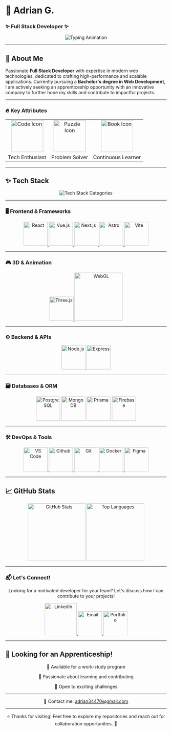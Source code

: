 # 🚀 Adrian G.
### ✨ Full Stack Developer ✨  

<div align="center">
  <img src="https://readme-typing-svg.demolab.com?font=Fira+Code&size=24&duration=2800&pause=400&color=4FC0E8&center=true&vCenter=true&width=500&lines=Passionate+Developer;Tech+Enthusiast;Problem+Solver;Continuous+Learner;Creative+Thinker" alt="Typing Animation" />
</div>

---

## 🌟 About Me  

Passionate **Full Stack Developer** with expertise in modern web technologies, dedicated to crafting high-performance and scalable applications. Currently pursuing a **Bachelor's degree in Web Development**, I am actively seeking an apprenticeship opportunity with an innovative company to further hone my skills and contribute to impactful projects.

---

### 🔥 Key Attributes  
<div align="center">
  <table>
    <tr>
      <td align="center">
        <img src="https://media.giphy.com/media/QssGEmpkyEOhBCb7e1/giphy.gif" width="100" alt="Code Icon" />
      </td>
      <td align="center">
        <img src="https://media.giphy.com/media/LnUtcdoDUKHj6/giphy.gif" width="100" alt="Puzzle Icon" />
      </td>
      <td align="center">
        <img src="https://media.giphy.com/media/l0HU7jj0ivEFyZIA0/giphy.gif" width="100" alt="Book Icon" />
      </td>
    </tr>
    <tr>
      <td align="center">
        <span>Tech Enthusiast</span>
      </td>
      <td align="center">
        <span>Problem Solver</span>
      </td>
      <td align="center">
        <span>Continuous Learner</span>
      </td>
    </tr>
  </table>
</div>

---

## ✨ Tech Stack

<div align="center">
  <img src="https://readme-typing-svg.demolab.com?font=Fira+Code&size=22&duration=2500&pause=800&color=A569BD&center=true&vCenter=true&width=700&repeat=true&lines=Frontend+%7C+Backend+%7C+3D+%7C+Databases+%7C+Tools" alt="Tech Stack Categories" />
</div>

---

### 🖥️ Frontend & Frameworks
<div align="center">
  <a href="https://reactjs.org/" target="_blank">
    <img src="https://img.icons8.com/?size=100&id=t4YbEbA834uH&format=png" width="75" alt="React" />
  </a>
  <a href="https://vuejs.org/" target="_blank">
    <img src="https://img.icons8.com/?size=100&id=EoRYuY9CMBZV&format=png" width="75" alt="Vue.js" />
  </a>
  <a href="https://nextjs.org/" target="_blank">
    <img src="https://img.icons8.com/?size=100&id=AU6Wc7r56Fxz&format=png" width="75" alt="Next.js" />
  </a>
  <a href="https://astro.build/" target="_blank">
    <img src="https://img.icons8.com/?size=100&id=kXuRhjMIeKhk&format=png" width="75" alt="Astro" />
  </a>
  <a href="https://vitejs.dev/" target="_blank">
    <img src="https://img.icons8.com/?size=100&id=dJjTWMogzFzg&format=png" width="75" alt="Vite" />
  </a>
</div>

---

### 🎮 3D & Animation
<div align="center">
  <a href="https://threejs.org/" target="_blank">
    <img src="https://canada1.discourse-cdn.com/flex035/uploads/threejs/original/2X/e/e4f86d2200d2d35c30f7b1494e96b9595ebc2751.png" width="75" alt="Three.js" />
  </a>
  <a href="https://developer.mozilla.org/en-US/docs/Web/API/WebGL_API" target="_blank">
    <img src="https://upload.wikimedia.org/wikipedia/commons/2/25/WebGL_Logo.svg" width="150" alt="WebGL" />
  </a>
</div>

---

### ⚙️ Backend & APIs
<div align="center">
  <a href="https://nodejs.org/" target="_blank">
    <img src="https://img.icons8.com/?size=100&id=ouWtcsgDBiwO&format=png" width="75" alt="Node.js" />
  </a>
  <a href="https://expressjs.com/" target="_blank">
    <img src="https://img.icons8.com/?size=100&id=2ZOaTclOqD4q&format=png" width="75" alt="Express" />
  </a>
</div>

---

### 🗃️ Databases & ORM
<div align="center">
  <a href="https://www.postgresql.org/" target="_blank">
    <img src="https://img.icons8.com/?size=100&id=JRnxU7ZWP4mi&format=png" width="75" alt="PostgreSQL" />
  </a>
  <a href="https://www.mongodb.com/" target="_blank">
    <img src="https://img.icons8.com/?size=100&id=tBBf3P8HL0vR&format=png" width="75" alt="MongoDB" />
  </a>
  <a href="https://www.prisma.io/" target="_blank">
    <img src="https://img.icons8.com/?size=100&id=YKKmRFS8Utmm&format=png" width="75" alt="Prisma" />
  </a>
  <a href="https://firebase.google.com/" target="_blank">
    <img src="https://img.icons8.com/?size=100&id=9AHxUOg7E9q2&format=png" width="75" alt="Firebase" />
  </a>
</div>

---

### 🛠️ DevOps & Tools
<div align="center">
  <a href="https://code.visualstudio.com/" target="_blank">
    <img src="https://img.icons8.com/?size=100&id=i19Ns28h30P4&format=png" width="75" alt="VS Code" />
  </a>
  <a href="https://www.github.com/" target="_blank">
    <img src="https://img.icons8.com/?size=100&id=52539&format=png" width="75" alt="Github" />
  </a>
  <a href="https://git-scm.com/" target="_blank">
    <img src="https://img.icons8.com/?size=100&id=20906&format=png" width="75" alt="Git" />
  </a>
  <a href="https://www.docker.com/" target="_blank">
    <img src="https://img.icons8.com/?size=100&id=22813&format=png" width="75" alt="Docker" />
  </a>
  <a href="https://www.figma.com/" target="_blank">
    <img src="https://img.icons8.com/?size=100&id=8gfeOoqrHqJU&format=png" width="75" alt="Figma" />
  </a>
</div>

---

## 📈 GitHub Stats
<div align="center">
  <img height="180em" src="https://github-readme-stats.vercel.app/api?username=Addey34&show_icons=true&theme=github_dark&count_private=true&hide=prs&include_all_commits=true&bg_color=00000000&title_color=4FC0E8&text_color=A569BD&icon_color=4FC0E8&border_color=A569BD" alt="GitHub Stats" />
  <img height="180em" src="https://github-readme-stats.vercel.app/api/top-langs/?username=Addey34&layout=compact&theme=github_dark&hide=html,css&bg_color=00000000&title_color=4FC0E8&text_color=A569BD&border_color=A569BD" alt="Top Languages" />
</div>

---

### 📬 Let's Connect!
<p align="center">
  Looking for a motivated developer for your team? Let's discuss how I can contribute to your projects!
</p>

<div align="center">
  <a href="https://www.linkedin.com/in/adrianguichard/"  target="_blank">
    <img src="https://img.icons8.com/?size=100&id=lMUZwFHycz7a&format=png" width="100" alt="LinkedIn" />
  </a>
  <a href="mailto:adrian34470@gmail.com"  target="_blank">
    <img src="https://img.icons8.com/?size=100&id=ihMzI7k32pJf&format=png" width="75" alt="Email" />
  </a>
  <a href="https://adrianguichard.com"  target="_blank">
    <img src="https://img.icons8.com/?size=100&id=116754&format=png" width="75" alt="Portfolio" />
  </a>
</div>

---

## 🎯 Looking for an Apprenticeship!
<div align="center">
  <p>🔹 Available for a work-study program</p>
  <p>🔹 Passionate about learning and contributing</p>
  <p>🔹 Open to exciting challenges</p>
</div>

---

<p align="center">
  📩 Contact me: <a href="mailto:adrian34470@gmail.com">adrian34470@gmail.com</a>
</p>

---

<p align="center">
  ⭐ Thanks for visiting! Feel free to explore my repositories and reach out for collaboration opportunities. 🚀
</p>
